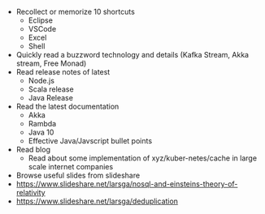 * Recollect or memorize 10 shortcuts
  * Eclipse
  * VSCode
  * Excel
  * Shell
* Quickly read a buzzword technology and details (Kafka Stream, Akka stream, Free Monad)
* Read release notes of latest
  * Node.js
  * Scala release
  * Java Release
* Read the latest documentation
  * Akka
  * Rambda
  * Java 10
  * Effective Java/Javscript bullet points
* Read blog
  * Read about some implementation of xyz/kuber-netes/cache in large scale internet companies
* Browse useful slides from slideshare
 * https://www.slideshare.net/larsga/nosql-and-einsteins-theory-of-relativity
 * https://www.slideshare.net/larsga/deduplication     